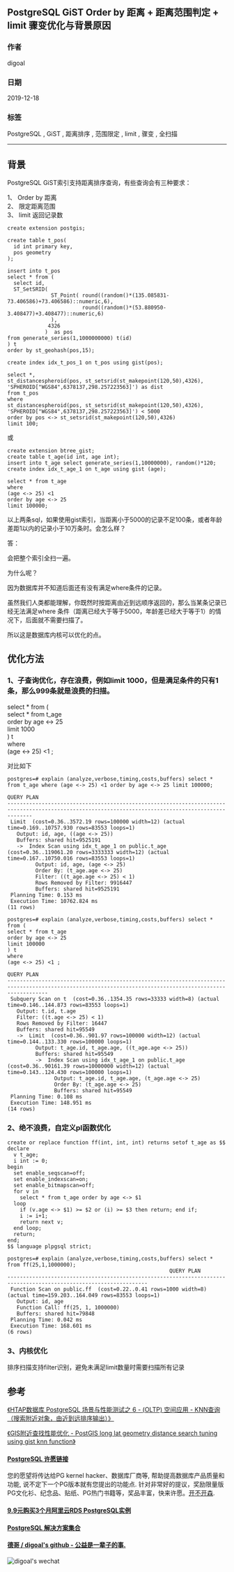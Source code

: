 ## PostgreSQL GiST Order by 距离 + 距离范围判定 + limit 骤变优化与背景原因   
                                                                                                             
### 作者                                                                    
digoal                                                                                                             
                                                                                                             
### 日期                                                                                                             
2019-12-18                                                                                                         
                                                                                                             
### 标签                                                                                                             
PostgreSQL , GiST , 距离排序 , 范围限定 , limit , 骤变 , 全扫描      
                                                                                                             
----                                                                                                             
                                                                                                             
## 背景     
PostgreSQL GiST索引支持距离排序查询，有些查询会有三种要求：  
  
1、 Order by 距离    
2、 限定距离范围    
3、 limit 返回记录数    
  
```  
create extension postgis;      
      
create table t_pos(      
  id int primary key,      
  pos geometry      
);    
  
insert into t_pos       
select * from (      
  select id,      
  ST_SetSRID(      
              ST_Point( round((random()*(135.085831-73.406586)+73.406586)::numeric,6),          
                        round((random()*(53.880950-3.408477)+3.408477)::numeric,6)          
              ),      
             4326      
            )  as pos      
from generate_series(1,1000000000) t(id)       
) t      
order by st_geohash(pos,15);      
      
create index idx_t_pos_1 on t_pos using gist(pos);      
  
select *,   
st_distancespheroid(pos, st_setsrid(st_makepoint(120,50),4326), 'SPHEROID["WGS84",6378137,298.257223563]') as dist   
from t_pos   
where   
st_distancespheroid(pos, st_setsrid(st_makepoint(120,50),4326), 'SPHEROID["WGS84",6378137,298.257223563]') < 5000   
order by pos <-> st_setsrid(st_makepoint(120,50),4326)   
limit 100;   
```  
  
或  
  
```  
create extension btree_gist;
create table t_age(id int, age int);  
insert into t_age select generate_series(1,10000000), random()*120;  
create index idx_t_age_1 on t_age using gist (age);  
  
select * from t_age   
where   
(age <-> 25) <1   
order by age <-> 25   
limit 100000;  
```  
  
以上两条sql，如果使用gist索引，当距离小于5000的记录不足100条，或者年龄差距1以内的记录小于10万条时。会怎么样？  
  
答：  
  
会把整个索引全扫一遍。  
  
为什么呢？  
  
因为数据库并不知道后面还有没有满足where条件的记录。  
  
虽然我们人类都能理解，你既然时按距离由近到远顺序返回的，那么当某条记录已经无法满足where 条件（距离已经大于等于5000，年龄差已经大于等于1）的情况下，后面就不需要扫描了。  
  
所以这是数据库内核可以优化的点。  
  
## 优化方法  
### 1、子查询优化，存在浪费，例如limit 1000，但是满足条件的只有1条，那么999条就是浪费的扫描。  
  
select * from (  
select * from t_age   
order by age <-> 25   
limit 1000  
) t  
where   
(age <-> 25) <1 ;  
  
对比如下  
  
```  
postgres=# explain (analyze,verbose,timing,costs,buffers) select * from t_age where (age <-> 25) <1 order by age <-> 25 limit 100000;  
                                                                     QUERY PLAN                                                                       
----------------------------------------------------------------------------------------------------------------------------------------------------  
 Limit  (cost=0.36..3572.19 rows=100000 width=12) (actual time=0.169..10757.930 rows=83553 loops=1)  
   Output: id, age, ((age <-> 25))  
   Buffers: shared hit=9525191  
   ->  Index Scan using idx_t_age_1 on public.t_age  (cost=0.36..119061.20 rows=3333333 width=12) (actual time=0.167..10750.016 rows=83553 loops=1)  
         Output: id, age, (age <-> 25)  
         Order By: (t_age.age <-> 25)  
         Filter: ((t_age.age <-> 25) < 1)  
         Rows Removed by Filter: 9916447  
         Buffers: shared hit=9525191  
 Planning Time: 0.153 ms  
 Execution Time: 10762.824 ms  
(11 rows)  
```  
  
```  
postgres=# explain (analyze,verbose,timing,costs,buffers) select * from (  
select * from t_age   
order by age <-> 25   
limit 100000  
) t  
where   
(age <-> 25) <1 ;  
                                                                       QUERY PLAN                                                                          
---------------------------------------------------------------------------------------------------------------------------------------------------------  
 Subquery Scan on t  (cost=0.36..1354.35 rows=33333 width=8) (actual time=0.146..144.873 rows=83553 loops=1)  
   Output: t.id, t.age  
   Filter: ((t.age <-> 25) < 1)  
   Rows Removed by Filter: 16447  
   Buffers: shared hit=95549  
   ->  Limit  (cost=0.36..901.97 rows=100000 width=12) (actual time=0.144..133.330 rows=100000 loops=1)  
         Output: t_age.id, t_age.age, ((t_age.age <-> 25))  
         Buffers: shared hit=95549  
         ->  Index Scan using idx_t_age_1 on public.t_age  (cost=0.36..90161.39 rows=10000000 width=12) (actual time=0.143..124.430 rows=100000 loops=1)  
               Output: t_age.id, t_age.age, (t_age.age <-> 25)  
               Order By: (t_age.age <-> 25)  
               Buffers: shared hit=95549  
 Planning Time: 0.108 ms  
 Execution Time: 148.951 ms  
(14 rows)  
```  
  
### 2、绝不浪费，自定义pl函数优化  
  
```  
create or replace function ff(int, int, int) returns setof t_age as $$  
declare  
  v t_age;  
  i int := 0;  
begin  
  set enable_seqscan=off;  
  set enable_indexscan=on;  
  set enable_bitmapscan=off;  
  for v in   
    select * from t_age order by age <-> $1   
  loop   
    if (v.age <-> $1) >= $2 or (i) >= $3 then return; end if;  
    i := i+1;   
    return next v;  
  end loop;  
  return;  
end;  
$$ language plpgsql strict;  
```  
  
```  
postgres=# explain (analyze,verbose,timing,costs,buffers) select * from ff(25,1,1000000);  
                                                    QUERY PLAN                                                       
-------------------------------------------------------------------------------------------------------------------  
 Function Scan on public.ff  (cost=0.22..0.41 rows=1000 width=8) (actual time=159.203..164.049 rows=83553 loops=1)  
   Output: id, age  
   Function Call: ff(25, 1, 1000000)  
   Buffers: shared hit=79848  
 Planning Time: 0.042 ms  
 Execution Time: 168.601 ms  
(6 rows)  
```  
  
### 3、内核优化  
  
排序扫描支持filter识别，避免未满足limit数量时需要扫描所有记录  
  
## 参考  
[《HTAP数据库 PostgreSQL 场景与性能测试之 6 - (OLTP) 空间应用 - KNN查询（搜索附近对象，由近到远排序输出）》](../201711/20171107_07.md)  
  
[《GIS附近查找性能优化 - PostGIS long lat geometry distance search tuning using gist knn function》](../201308/20130806_01.md)    
  
  
  
  
  
  
  
  
  
  
  
  
  
  
  
  
  
  
  
  
  
  
  
  
  
  
  
  
  
  
  
  
  
  
  
  
  
  
  
  
  
  
  
  
  
  
  
  
  
  
  
  
  
  
  
#### [PostgreSQL 许愿链接](https://github.com/digoal/blog/issues/76 "269ac3d1c492e938c0191101c7238216")
您的愿望将传达给PG kernel hacker、数据库厂商等, 帮助提高数据库产品质量和功能, 说不定下一个PG版本就有您提出的功能点. 针对非常好的提议，奖励限量版PG文化衫、纪念品、贴纸、PG热门书籍等，奖品丰富，快来许愿。[开不开森](https://github.com/digoal/blog/issues/76 "269ac3d1c492e938c0191101c7238216").  
  
  
#### [9.9元购买3个月阿里云RDS PostgreSQL实例](https://www.aliyun.com/database/postgresqlactivity "57258f76c37864c6e6d23383d05714ea")
  
  
#### [PostgreSQL 解决方案集合](https://yq.aliyun.com/topic/118 "40cff096e9ed7122c512b35d8561d9c8")
  
  
#### [德哥 / digoal's github - 公益是一辈子的事.](https://github.com/digoal/blog/blob/master/README.md "22709685feb7cab07d30f30387f0a9ae")
  
  
![digoal's wechat](../pic/digoal_weixin.jpg "f7ad92eeba24523fd47a6e1a0e691b59")
  
